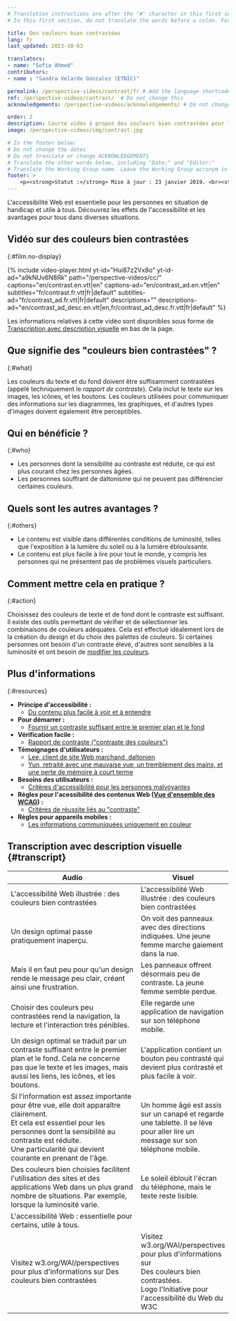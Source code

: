 ```yaml
---
# Translation instructions are after the "#" character in this first section. They are comments that do not show up in the web page. You do not need to translate the instructions after "#".
# In this first section, do not translate the words before a colon. For example, do not translate "title:". Do translate the text after "title:".lang: en

title: Des couleurs bien contrastées
lang: fr
last_updated: 2023-10-03

translators: 
- name: "Sofia Ahmed"
contributors:
- name : "Sandra Velarde Gonzalez (ETNIC)"

permalink: /perspective-videos/contrast/fr # Add the language shortcode to the end, with no / at the end. For example /standards-guidelines/fr
ref: /perspective-videos/contrast/  # Do not change this
acknowledgements: /perspective-videos/acknowledgements/ # Do not change this

order: 2
description: Courte vidéo à propos des couleurs bien contrastées pour l'accessibilité Web - de quoi s'agit-il, qui en bénéficie, et comment mettre cela en pratique.
image: /perspective-videos/img/contrast.jpg

# In the footer below:
# Do not change the dates
# Do not translate or change ACKNOWLEDGEMENTS
# Translate the other words below, including "Date:" and "Editor:"
# Translate the Working Group name. Leave the Working Group acronym in English.
footer: >
    <p><strong>Statut :</strong> Mise à jour : 23 janvier 2019. <br><strong>Rédacteur et chef du projet :</strong> <a href="https://www.w3.org/People/shadi">Shadi Abou-Zahra</a>.  Développé par le <a href="https://www.w3.org/WAI/EO/">Groupe de travail Éducation et Promotion</a> avec le soutien du projet <a href="https://www.w3.org/WAI/DEV/">WAI-DEV</a> ACKNOWLEDGEMENTS.</p>
---
```


L'accessibilité Web est essentielle pour les personnes en situation de handicap et utile à tous. Découvrez les effets de l'accessibilité et les avantages pour tous dans diverses situations.

## Vidéo sur des couleurs bien contrastées
{:#film.no-display}

{% include video-player.html
    yt-id="Hui87z2Vx8o"
    yt-id-ad="a9kNUv6N8Rk"
    path="/perspective-videos/cc/"
    captions="en/contrast.en.vtt|en"
    captions-ad="en/contrast_ad.en.vtt|en"
    subtitles="fr/contrast.fr.vtt|fr|default"
    subtitles-ad="fr/contrast_ad.fr.vtt|fr|default"
    descriptions=""
    descriptions-ad="en/contrast_ad_desc.en.vtt|en,fr/contrast_ad_desc.fr.vtt|fr|default"
%}

Les informations relatives à cette vidéo sont disponibles sous forme de [Transcription avec description visuelle](#transcript) en bas de la page.

## Que signifie des "couleurs bien contrastées" ?
{:#what}

Les couleurs du texte et du fond doivent être suffisamment contrastées (appelé techniquement le <em>rapport de contraste</em>). Cela inclut le texte sur les images, les icônes, et les boutons. Les couleurs utilisées pour communiquer des informations sur les diagrammes, les graphiques, et d'autres types d'images doivent également être perceptibles.

## Qui en bénéficie ?
{:#who}

-   Les personnes dont la sensibilité au contraste est réduite, ce qui est plus courant chez les personnes âgées.
-   Les personnes souffrant de daltonisme qui ne peuvent pas différencier certaines couleurs.

## Quels sont les autres avantages ?
{:#others}

-   Le contenu est visible dans différentes conditions de luminosité, telles que l'exposition à la lumière du soleil ou à la lumière éblouissante.
-   Le contenu est plus facile à lire pour tout le monde, y compris les personnes qui ne présentent pas de problèmes visuels particuliers.

## Comment mettre cela en pratique ?
{:#action}

Choisissez des couleurs de texte et de fond dont le contraste est suffisant. Il existe des outils permettant de vérifier et de sélectionner les combinaisons de couleurs adéquates. Cela est effectué idéalement lors de la création du design et du choix des palettes de couleurs. Si certaines personnes ont besoin d'un contraste élevé, d'autres sont sensibles à la luminosité et ont besoin de [modifier les couleurs](perspective-videos/customizable/).

## Plus d'informations
{:#resources}

-   **Principe d'accessibilité :**
    -   [Du contenu plus facile à voir et à entendre](/fundamentals/accessibility-principles/#distinguishable)
-   **Pour démarrer :**
    -   [Fournir un contraste suffisant entre le premier plan et le fond](/tips/designing/#provide-sufficient-contrast-between-foreground-and-background) 
-   **Vérification facile :**
    -   [Rapport de contraste ("contraste des couleurs")](/test-evaluate/preliminary/#contrast) 
-   **Témoignages d'utilisateurs :**
    -   [Lee, client de site Web marchand, daltonien](/people-use-web/user-stories/#shopper)
    -   [Yun, retraité avec une mauvaise vue, un tremblement des mains, et une perte de mémoire à court terme](/people-use-web/user-stories/#retiree)
-   **Besoins des utilisateurs :**
    -   [Critères d'accessibilité pour les personnes malvoyantes](http://www.w3.org/TR/low-vision-needs/) 
-   **Régles pour l'acessibilité des contenus Web ([Vue d'ensemble des WCAG](/standards-guidelines/wcag/)) :** 
    -   [Critères de réussite liés au "contraste"](https://www.w3.org/WAI/WCAG21/quickref/?tags=contrast) 
-   **Règles pour appareils mobiles :**
    -   [Les informations communiquées uniquement en couleur](/standards-guidelines/shared-experiences/#color) 

## Transcription avec description visuelle {#transcript}

<table>
  <thead>
    <tr>
      <th width="65%">Audio</th>
      <th>Visuel</th>
    </tr>
  </thead>
  <tbody>
    <tr>
      <td>L'accessibilité Web illustrée : des couleurs bien contrastées</td>
      <td>L'accessibilité Web illustrée : des couleurs bien contrastées</td>
    </tr>
    <tr>
      <td>Un design optimal passe pratiquement inaperçu.</td>
      <td>On voit des panneaux avec des directions indiquées. Une jeune femme marche gaiement dans la rue.</td>
    </tr>
    <tr>
      <td>Mais il en faut peu pour qu'un design rende le message peu clair, créant ainsi une frustration.</td>
      <td>Les panneaux offrent désormais peu de contraste. La jeune femme semble perdue.</td>
    </tr>
    <tr>
      <td>Choisir des couleurs peu contrastées rend la navigation, la lecture et l'interaction très pénibles.</td>
      <td>Elle regarde une application de navigation sur son téléphone mobile.</td>
    </tr>
    <tr>
      <td>Un design optimal se traduit par un contraste suffisant entre le premier plan et le fond. Cela ne concerne pas que le texte et les images, mais aussi les liens, les icônes, et les boutons.</td>
      <td>L'application contient un bouton peu contrasté qui devient plus contrasté et plus facile à voir.</td>
    </tr>
    <tr>
      <td>Si l'information est assez importante pour être vue, elle doit apparaître clairement.<br>
        Et cela est essentiel pour les personnes dont la sensibilité au contraste est réduite.<br>
        Une particularité qui devient courante en prenant de l'âge.</td>
      <td>Un homme âgé est assis sur un canapé et regarde une tablette. Il se lève pour aller lire un message sur son téléphone mobile.</td>
    </tr>
    <tr>
      <td>Des couleurs bien choisies facilitent l'utilisation des sites et des applications Web dans un plus grand nombre de situations. Par exemple, lorsque la luminosité varie.</td>
      <td>Le soleil éblouit l'écran du téléphone, mais le texte reste lisible.</td>
    </tr>
    <tr>
      <td>L'accessibilité Web : essentielle pour certains, utile à tous.</td>
      <td>&nbsp;</td>
    </tr>
    <tr>
      <td>Visitez w3.org/WAI/perspectives pour plus d'informations sur Des couleurs bien contrastées</td>
      <td>Visitez<br>
        w3.org/WAI/perspectives<br>
        pour plus d'informations sur<br>
        Des couleurs bien contrastées. <br>
        Logo l'Initiative pour l'accessibilité du Web du W3C</td>
    </tr>
  </tbody>
</table>
